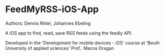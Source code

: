 # FeedMyRSS-iOS-App

Authors: Dennis Ritter, Johannes Ebeling

A iOS app to find, read, save RSS feeds using the feedly API.

Developed in the 'Development for mobile devices - iOS' course at 'Beuth University of applied sciences'
Prof.: Macos Dragan
